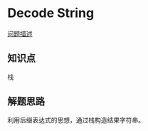 # Decode String

[问题描述](https://leetcode.com/problems/decode-string/)

## 知识点

栈

## 解题思路

利用后缀表达式的思想，通过栈构造结果字符串。
